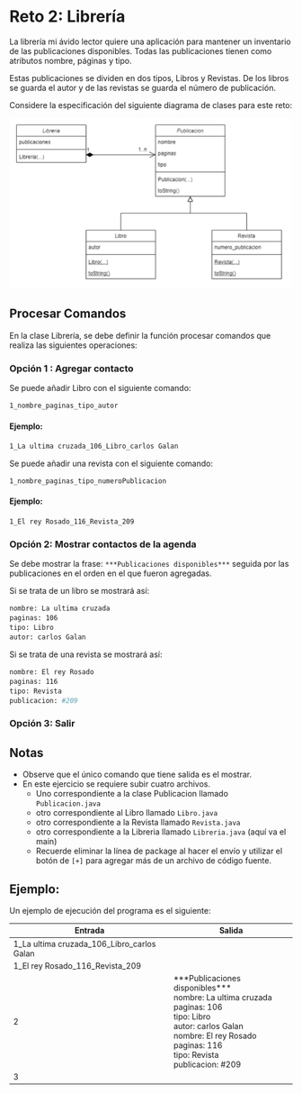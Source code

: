 # Reto 2: Librería
La librería mi ávido lector quiere una aplicación para mantener un inventario de las publicaciones disponibles. Todas las publicaciones tienen como atributos nombre, páginas y tipo.

Estas publicaciones se dividen en dos tipos, Libros y Revistas. De los libros se guarda el autor y de las revistas se guarda el número de publicación.

Considere la especificación del siguiente diagrama de clases para este reto:
 
![Diagram](../../../../Assets/img/Cycle2_Task2_Diagram.png)
 
## Procesar Comandos

En la clase Librería, se debe definir la función procesar comandos que realiza las siguientes operaciones:

### Opción 1 : Agregar contacto

Se puede añadir Libro con el siguiente comando:

```bash
1_nombre_paginas_tipo_autor
```

#### Ejemplo:
```bash
1_La ultima cruzada_106_Libro_carlos Galan
```

Se puede añadir una revista con el siguiente comando:
```bash
1_nombre_paginas_tipo_numeroPublicacion
```

#### Ejemplo:
```
1_El rey Rosado_116_Revista_209
```

### Opción 2: Mostrar contactos de la agenda

Se debe mostrar la frase: `***Publicaciones disponibles***` seguida por las publicaciones en el orden en el que fueron agregadas.

Si se trata de un libro se mostrará así:
```bash
nombre: La ultima cruzada
paginas: 106
tipo: Libro
autor: carlos Galan
```
 
Si se trata de una revista se mostrará así:
```bash
nombre: El rey Rosado
paginas: 116
tipo: Revista
publicacion: #209
```

### Opción 3: Salir

## Notas
- Observe que el único comando que tiene salida es el mostrar.
- En este ejercicio se requiere subir cuatro archivos. 
  - Uno correspondiente a la clase Publicacion llamado `Publicacion.java`
  - otro correspondiente al Libro llamado `Libro.java`
  - otro correspondiente a la Revista llamado `Revista.java`
  - otro correspondiente a la Libreria llamado `Libreria.java` (aquí va el main)
  - Recuerde eliminar la línea de package al hacer el envío y utilizar el botón de `[+]` para agregar más de un archivo de código fuente. 

 

## Ejemplo:

Un ejemplo de ejecución del programa es el siguiente: 

| Entrada                                      | Salida                           |
| -------------------------------------------- | -------------------------------- |
| 1_La ultima cruzada_106_Libro_carlos Galan   |                                  |
| 1_El rey Rosado_116_Revista_209              |                                  |
| 2                                            | \*\*\*Publicaciones disponibles***<br />nombre: La ultima cruzada<br />paginas: 106<br />tipo: Libro<br />autor: carlos Galan<br />nombre: El rey Rosado<br />paginas: 116<br />tipo: Revista<br />publicacion: #209  |
| 3                                            |                                  |
